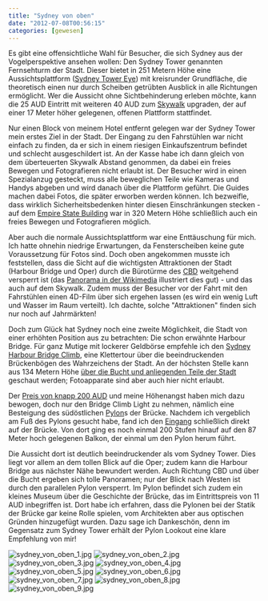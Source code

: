 ```yaml
---
title: "Sydney von oben"
date: "2012-07-08T00:56:15"
categories: [gewesen]
---
```


Es gibt eine offensichtliche Wahl für Besucher, die sich Sydney aus der Vogelperspektive ansehen wollen: Den Sydney Tower genannten Fernsehturm der Stadt. Dieser bietet in 251 Metern Höhe eine Aussichtsplattform ([Sydney Tower Eye](http://www.sydneytowereye.com.au/)) mit kreisrunder Grundfläche, die theoretisch einen nur durch Scheiben getrübten Ausblick in alle Richtungen ermöglicht. Wer die Aussicht ohne Sichtbehinderung erleben möchte, kann die 25 AUD Eintritt mit weiteren 40 AUD zum [Skywalk](http://www.sydneytowereye.com.au/explore/skywalk/) upgraden, der auf einer 17 Meter höher gelegenen, offenen Plattform stattfindet.

Nur einen Block von meinem Hotel entfernt gelegen war der Sydney Tower mein erstes Ziel in der Stadt. Der Eingang zu den Fahrstühlen war nicht einfach zu finden, da er sich in einem riesigen Einkaufszentrum befindet und schlecht ausgeschildert ist. An der Kasse habe ich dann gleich von dem überteuerten Skywalk Abstand genommen, da dabei ein freies Bewegen und Fotografieren nicht erlaubt ist. Der Besucher wird in einen Spezialanzug gesteckt, muss alle beweglichen Teile wie Kameras und Handys abgeben und wird danach über die Plattform geführt. Die Guides machen dabei Fotos, die später erworben werden können. Ich bezweifle, dass wirklich Sicherheitsbedenken hinter diesen Einschränkungen stecken - auf dem [Empire State Building](/2011/09/25/usa-von-oben/) war in 320 Metern Höhe schließlich auch ein freies Bewegen und Fotografieren möglich.

Aber auch die normale Aussichtsplattform war eine Enttäuschung für mich. Ich hatte ohnehin niedrige Erwartungen, da Fensterscheiben keine gute Voraussetzung für Fotos sind. Doch oben angekommen musste ich feststellen, dass die Sicht auf die wichtigsten Attraktionen der Stadt (Harbour Bridge und Oper) durch die Bürotürme des [CBD](http://en.wikipedia.org/wiki/Sydney_central_business_district) weitgehend versperrt ist (das [Panorama in der Wikimedia](http://upload.wikimedia.org/wikipedia/commons/3/3d/Sydney_Tower_Panorama.jpg) illustriert dies gut) - und das auch auf dem Skywalk. Zudem muss der Besucher vor der Fahrt mit den Fahrstühlen einen 4D-Film über sich ergehen lassen (es wird ein wenig Luft und Wasser im Raum verteilt). Ich dachte, solche "Attraktionen" finden sich nur noch auf Jahrmärkten!

Doch zum Glück hat Sydney noch eine zweite Möglichkeit, die Stadt von einer erhöhten Position aus zu betrachten: Die schon erwähnte Harbour Bridge. Für ganz Mutige mit lockerer Geldbörse empfehle ich den [Sydney Harbour Bridge Climb](http://www.bridgeclimb.com/German/), eine Klettertour über die beeindruckenden Brückenbögen des Wahrzeichens der Stadt. An der höchsten Stelle kann aus 134 Metern Höhe [über die Bucht und anliegenden Teile der Stadt](http://www.bridgeclimb.com/panoramic/panoramic.htm) geschaut werden; Fotoapparate sind aber auch hier nicht erlaubt.

Der [Preis von knapp 200 AUD](http://www.bridgeclimb.com/The-Climbs/Pricing/) und meine Höhenangst haben mich dazu bewogen, doch nur den Bridge Climb Light zu nehmen, nämlich eine Besteigung des südöstlichen [Pylon](http://www.pylonlookout.com.au/)s der Brücke. Nachdem ich vergeblich am Fuß des Pylons gesucht habe, fand ich den [Eingang](http://www.pylonlookout.com.au/HowToGetThere.htm) schließlich direkt auf der Brücke. Von dort ging es noch einmal 200 Stufen hinauf auf den 87 Meter hoch gelegenen Balkon, der einmal um den Pylon herum führt.

Die Aussicht dort ist deutlich beeindruckender als vom Sydney Tower. Dies liegt vor allem an dem tollen Blick auf die Oper; zudem kann die Harbour Bridge aus nächster Nähe bewundert werden. Auch Richtung CBD und über die Bucht ergeben sich tolle Panoramen; nur der Blick nach Westen ist durch den parallelen Pylon versperrt. Im Pylon befindet sich zudem ein kleines Museum über die Geschichte der Brücke, das im Eintrittspreis von 11 AUD inbegriffen ist. Dort habe ich erfahren, dass die Pylonen bei der Statik der Brücke gar keine Rolle spielen, vom Architekten aber aus optischen Gründen hinzugefügt wurden. Dazu sage ich Dankeschön, denn im Gegensatz zum Sydney Tower erhält der Pylon Lookout eine klare Empfehlung von mir!

![sydney_von_oben_1.jpg](sydney_von_oben_1.jpg)
![sydney_von_oben_2.jpg](sydney_von_oben_2.jpg)
![sydney_von_oben_3.jpg](sydney_von_oben_3.jpg)
![sydney_von_oben_4.jpg](sydney_von_oben_4.jpg)
![sydney_von_oben_5.jpg](sydney_von_oben_5.jpg)
![sydney_von_oben_6.jpg](sydney_von_oben_6.jpg)
![sydney_von_oben_7.jpg](sydney_von_oben_7.jpg)
![sydney_von_oben_8.jpg](sydney_von_oben_8.jpg)
![sydney_von_oben_9.jpg](sydney_von_oben_9.jpg)
